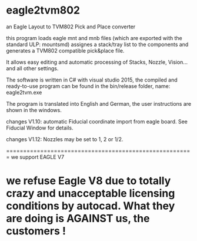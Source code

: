 # eagle2tvm802
an Eagle Layout to TVM802 Pick and Place converter

this program loads eagle mnt and mnb files (which are exported with the standard ULP: mountsmd)
assignes a stack/tray list to the components
and generates a TVM802 compatible pick&place file.

It allows easy editing and automatic processing
of Stacks, Nozzle, Vision... and all other settings.

The software is written in C# with visual studio 2015,
the compiled and ready-to-use program can be found in the bin/release
folder, name: eagle2tvm.exe

The program is translated into English and German,
the user instructions are shown in the windows.

changes V1.10:
automatic Fiducial coordinate import from eagle board.
See Fiducial Window for details.

changes V1.12:
Nozzles may be set to 1, 2 or 1/2.

=======================================================
we support EAGLE V7

we refuse Eagle V8 due to totally crazy and unacceptable licensing conditions by autocad. What they are doing is AGAINST us, the customers !
=======================================================

